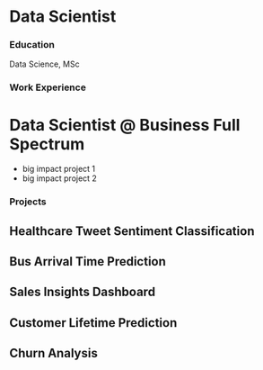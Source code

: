 # Data Scientist

### Education
Data Science, MSc

### Work Experience
# Data Scientist @ Business Full Spectrum
  - big impact project 1
  - big impact project 2

### Projects
Healthcare Tweet Sentiment Classification
- 
Bus Arrival Time Prediction
-
Sales Insights Dashboard
- 
Customer Lifetime Prediction
-
Churn Analysis
-

 
